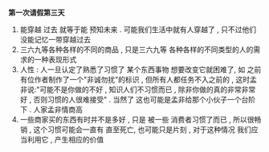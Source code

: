 **第一次请假第三天**
1. 能穿越 过去 就等于能 预知未来 . 可能我们生活中就有人穿越了 , 只不过他们没能记忆一带穿越过去
2. 三六九等各种各样的不同的商品 , 只是三六九等 各种各样的不同类型的人的需求的一种表现形式 
3. 人性 : 人一旦认定了熟悉了习惯了 某个东西事物 想要改变它就困难了, 如 之前有位作者制作了一个"非诚勿扰"的标识 , 但所有人都任务不入之前的 , 这时孟非说:"可能不是你做的不好 , 知识人们不习惯而已 , 除非你做的真的非常非常好 , 否则习惯的人很难接受" . 当然了 这也可能是孟非给那个小伙子一个台阶下 . 人家孟非情商高
4. 一些商家买的东西有时并不是多好 , 只是 被一些 消费者习惯了而已 , 所以很畅销 , 这个习惯可能会一直有 直至死亡, 也可能只是片刻 , 对于这种情况 我们应当利用它 , 产生相应的价值